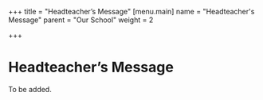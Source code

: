 +++
title = "Headteacher’s Message"
[menu.main]
name = "Headteacher's Message"
parent = "Our School"
weight = 2

+++
# Headteacher’s Message

To be added.